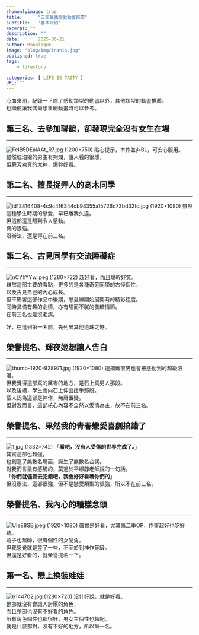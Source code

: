 ```yaml
---
showonlyimage: true
title:      "三部最強戀愛動畫推薦"
subtitle:   '基本介紹'
excerpt: ""
description: ""
date:       2025-06-21
author: Monologue    
image: "blog/img/inanis.jpg"
published: true 
tags:
    - lifestory

categories: [ LIFE IS TASTY ]
URL: ""
---
```


心血來潮，紀錄一下除了感動類型的動畫以外，其他類型的動畫推薦。  
也順便讓我偶爾想重刷動畫時可以參考。  

## 第三名、去參加聯誼，卻發現完全沒有女生在場
***
![FcIB5DEaIAAt_R7.jpg (1200×750)](https://pbs.twimg.com/media/FcIB5DEaIAAt_R7.jpg)
貼心提示，本作並非BL，可安心服用。  
雖然琥珀線的男主有夠爛，讓人看的很燥，  
但蘇芳線真的太神，爆幹好看。  

## 第二名、擅長捉弄人的高木同學
***
![id13816408-4c9c416344cb98355a15726d73bd32fd.jpg (1920×1080)](https://i.epochtimes.com/assets/uploads/2022/09/id13816408-4c9c416344cb98355a15726d73bd32fd.jpg)
雖然這種學生時期的戀愛，早已離我久遠。  
但這部還是甜到令人感動。  
真的很強。  
沒辦法，還是得在前三名。  
## 第二名、古見同學有交流障礙症
***
![nCYhYYw.jpeg (1280×722)](https://i.imgur.com/nCYhYYw.jpeg)
超好看，而且爆幹好笑。  
雖然這部主要的看點，更多的是各種奇葩同學的古怪個性，  
以及古見自己的內心成長。  
但不影響這部作品中後期，戀愛線開始展開時的精彩程度。  
同時具備有趣的劇情，亦有甜而不膩的發糖情節。  
在前三名也是沒毛病。  
  
好，在進到第一名前，先列出其他遺珠之憾。  
## 榮譽提名、輝夜姬想讓人告白
***
![thumb-1920-928971.jpg (1920×1080)](https://images2.alphacoders.com/928/thumb-1920-928971.jpg)
連鋼鐵直男也會被感動到的超級浪漫。  
但我覺得這部真的厲害的地方，是石上真男人那段。  
以及後續，學生會向石上伸出援手那段。  
個人認為這部是神作，無庸置疑。  
但對我而言，這部核心內容不全然以愛情為主，故不在前三名。
## 榮譽提名、果然我的青春戀愛喜劇搞錯了
***
![1.jpg (1332×742)](https://surreal.tw/www/img/experience/comic-animate/seisyunnmachigatte/1.jpg)
「**看吧，沒有人受傷的世界完成了。**」  
其實這部也超強，  
也創造了無數名場面，誕生了無數名台詞。  
對我而言最有感觸的，莫過於平塚靜老師說的一句話。  
「**你們就儘管去犯錯吧，我會好好看著你們的**」  
但沒辦法，這部很強，但不是戀愛類型的很強，所以不在前三名。  
## 榮譽提名、我內心的糟糕念頭
***
![UIe88SE.jpeg (1920×1080)](https://i.imgur.com/UIe88SE.jpeg)
確實是好看，尤其第二季OP，作畫超好也吃好聽。  
萌子也超帥，很有個性的女配角。  
但我感覺就是差了一些，不至於到神作等級。  
但還是好看的，就榮譽提名一下。  

## 第一名、戀上換裝娃娃
***
![6144702.jpg (1280×720)](https://cdn2.ettoday.net/images/6144/6144702.jpg)
沒什好說，就是好看。  
整部就沒有會讓人討厭的角色，  
而且整部也沒有不好看的角色。  
所有角色個性也都很好，男女主個性也超配。  
就是什麼都對，沒有不好的地方，所以第一名。  

<!--more-->
